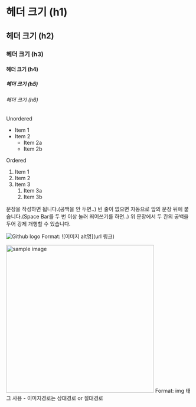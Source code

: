 # 헤더 크기 (h1) 
## 헤더 크기 (h2) 
### 헤더 크기 (h3) 
#### 헤더 크기 (h4) 
##### 헤더 크기 (h5) 
###### 해더 크기 (h6)

Unordered 
* Item 1 
* Item 2 
    * Item 2a 
    * Item 2b 

Ordered 
1. Item 1 
1. Item 2 
1. Item 3 
    1. Item 3a 
    1. Item 3b

문장을 작성하면 됩니다.(공백을 안 두면..)
빈 줄이 없으면 자동으로 앞의 문장 뒤에 붙습니다.(Space Bar를 두 번 이상 눌러 띄어쓰기를 하면..)
위 문장에서 두 칸의 공백을 두어 강제 개행할 수 있습니다.

![Github logo](/images/123123.jpg) 
Format: ![이미지 alt명](url 링크) 

<a href="#"><img src="https://github.com/github/test/images/123123.jpg" width="400px" alt="sample image"></a> 
Format: img 태그 사용 - 이미지경로는 상대경로 or 절대경로
